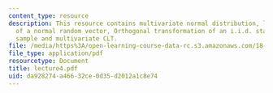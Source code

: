 ```yaml
---
content_type: resource
description: This resource contains multivariate normal distribution, linear transformation
  of a normal random vector, Orthogonal transformation of an i.i.d. standard normal
  sample and multivariate CLT.
file: /media/https%3A/open-learning-course-data-rc.s3.amazonaws.com/18-443-statistics-for-applications-fall-2006/da928274a46632ce0d35d2012a1c8e74_lecture4.pdf
file_type: application/pdf
resourcetype: Document
title: lecture4.pdf
uid: da928274-a466-32ce-0d35-d2012a1c8e74
---
```

